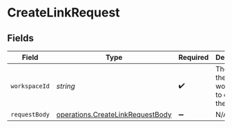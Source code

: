 # CreateLinkRequest


## Fields

| Field                                                                                | Type                                                                                 | Required                                                                             | Description                                                                          |
| ------------------------------------------------------------------------------------ | ------------------------------------------------------------------------------------ | ------------------------------------------------------------------------------------ | ------------------------------------------------------------------------------------ |
| `workspaceId`                                                                        | *string*                                                                             | :heavy_check_mark:                                                                   | The ID of the workspace to create the link for.                                      |
| `requestBody`                                                                        | [operations.CreateLinkRequestBody](../../models/operations/createlinkrequestbody.md) | :heavy_minus_sign:                                                                   | N/A                                                                                  |